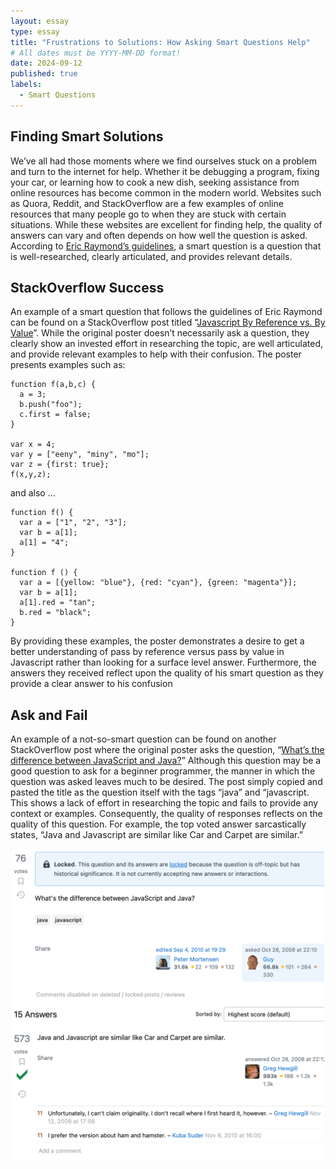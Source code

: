 ```yaml
---
layout: essay
type: essay
title: "Frustrations to Solutions: How Asking Smart Questions Help"
# All dates must be YYYY-MM-DD format!
date: 2024-09-12
published: true
labels:
  - Smart Questions
---
```


## Finding Smart Solutions
We’ve all had those moments where we find ourselves stuck on a problem and turn to the internet for help. Whether it be debugging a program, fixing your car, or learning how to cook a new dish, seeking assistance from online resources has become common in the modern world. Websites such as Quora, Reddit, and StackOverflow are a few examples of online resources that many people go to when they are stuck with certain situations. While these websites are excellent for finding help, the quality of answers can vary and often depends on how well the question is asked. According to [Eric Raymond’s guidelines](http://www.catb.org/esr/faqs/smart-questions.html#stackoverflow), a smart question is a question that is well-researched, clearly articulated, and provides relevant details.
## StackOverflow Success
An example of a smart question that follows the guidelines of Eric Raymond can be found on a StackOverflow post titled “[Javascript By Reference vs. By Value](https://stackoverflow.com/questions/6605640/javascript-by-reference-vs-by-value
)”. While the original poster doesn’t necessarily ask a question, they clearly show an invested effort in researching the topic, are well articulated, and provide relevant examples to help with their confusion. The poster presents examples such as: 
```
function f(a,b,c) {
  a = 3;
  b.push("foo");
  c.first = false;
}

var x = 4;
var y = ["eeny", "miny", "mo"];
var z = {first: true};
f(x,y,z);
```
and also ...
```
function f() {
  var a = ["1", "2", "3"];
  var b = a[1];
  a[1] = "4";
}

function f () {
  var a = [{yellow: "blue"}, {red: "cyan"}, {green: "magenta"}];
  var b = a[1];
  a[1].red = "tan";
  b.red = "black";
}
```
By providing these examples, the poster demonstrates a desire to get a better understanding of pass by reference versus pass by value in Javascript rather than looking for a surface level answer. Furthermore, the answers they received reflect upon the quality of his smart question as they provide a clear answer to his confusion
## Ask and Fail
An example of a not-so-smart question can be found on another StackOverflow post where the original poster asks the question, “[What’s the difference between JavaScript and Java?](https://stackoverflow.com/questions/245062/whats-the-difference-between-javascript-and-java)” Although this question may be a good question to ask for a beginner programmer, the manner in which the question was asked leaves much to be desired. The post simply copied and pasted the title as the question itself with the tags “java” and “javascript. This shows a lack of effort in researching the topic and fails to provide any context or examples. Consequently, the quality of responses reflects on the quality of this question. For example, the top voted answer sarcastically states, “Java and Javascript are similar like Car and Carpet are similar.”
<p align="center">
  <img src="../img/smart-questions/not-so-smart-question.png" width="500px">
</p>
